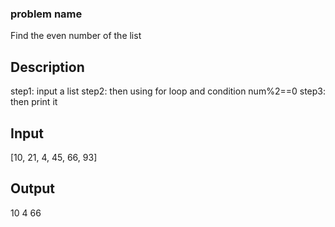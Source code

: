 ### problem name

Find the even number of the list

## Description

step1: input a list
step2: then using for loop and condition num%2==0
step3: then print it


## Input

 [10, 21, 4, 45, 66, 93]

## Output

10 4 66 